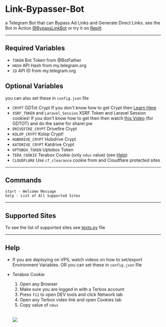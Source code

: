 # Link-Bypasser-Bot

a Telegram Bot that can Bypass Ad Links and Generate Direct Links. see the Bot in Action [@BypassLinkBot](https://t.me/BypassLinkBot) or try it on [Replit](https://replit.com/@bipinkrish/Link-Bypasser#app.py)

---

## Required Variables

- `TOKEN` Bot Token from @BotFather
- `HASH` API Hash from my.telegram.org
- `ID` API ID from my.telegram.org

## Optional Variables 
you can also set these in `config.json` file

- `CRYPT` GDTot Crypt If you don't know how to get Crypt then [Learn Here](https://www.youtube.com/watch?v=EfZ29CotRSU)
- `XSRF_TOKEN` and `Laravel_Session` XSRF Token and Laravel Session cookies! If you don't know how to get then then watch [this Video](https://www.youtube.com/watch?v=EfZ29CotRSU) (for GDTOT) and do the same for sharer.pw
- `DRIVEFIRE_CRYPT` Drivefire Crypt
- `KOLOP_CRYPT`  Kolop Crypt!
- `HUBDRIVE_CRYPT` Hubdrive Crypt
- `KATDRIVE_CRYPT` Katdrive Crypt
- `UPTOBOX_TOKEN` Uptobox Token
- `TERA_COOKIE` Terabox Cookie (only `ndus` value) (see [Help](#help))
- `CLOUDFLARE` Use `cf_clearance` cookie from and Cloudflare protected sites

---

## Commands

```
start - Welcome Message
help - List of All Supported Sites
```

---

## Supported Sites

To see the list of supported sites see [texts.py](https://github.com/bipinkrish/Link-Bypasser-Bot/blob/main/texts.py) file

---

## Help

* If you are deploying on VPS, watch videos on how to set/export Environment Variables. OR you can set these in `config.json` file

* Terabox Cookie

    1. Open any Browser
    2. Make sure you are logged in with a Terbox account
    3. Press `f12` to open DEV tools and click Network tab
    4. Open any Terbox video link and open Cookies tab
    5. Copy value of `ndus`
   
   <br>

   ![](https://i.ibb.co/hHBZM5m/Screenshot-113.png)
